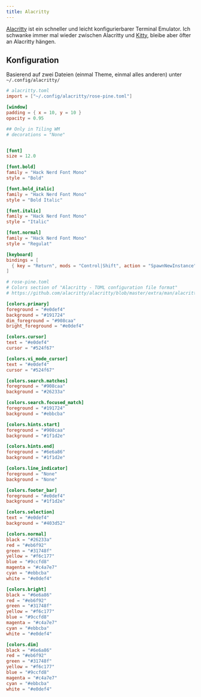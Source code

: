 ```yaml
---
title: Alacritty
---
```

[Alacritty](https://alacritty.org/) ist ein schneller und leicht konfigurierbarer Terminal Emulator. Ich schwanke immer mal wieder zwischen Alacritty und [Kitty](https://sw.kovidgoyal.net/kitty/), bleibe aber öfter an Alacritty hängen.

## Konfiguration
Basierend auf zwei Dateien (einmal Theme, einmal alles anderen) unter `~/.config/alacritty/`

```toml
# alacritty.toml
import = ["~/.config/alacritty/rose-pine.toml"]

[window]
padding = { x = 10, y = 10 }
opacity = 0.95

## Only in Tiling WM
# decorations = "None"


[font]
size = 12.0

[font.bold]
family = "Hack Nerd Font Mono"
style = "Bold"

[font.bold_italic]
family = "Hack Nerd Font Mono"
style = "Bold Italic"

[font.italic]
family = "Hack Nerd Font Mono"
style = "Italic"

[font.normal]
family = "Hack Nerd Font Mono"
style = "Regulat"

[keyboard]
bindings = [
  { key = "Return", mods = "Control|Shift", action = "SpawnNewInstance" }
]
```

```toml
# rose-pine.toml
# Colors section of "Alacritty - TOML configuration file format"
# https://github.com/alacritty/alacritty/blob/master/extra/man/alacritty.5.scd#color

[colors.primary]
foreground = "#e0def4"
background = "#191724"
dim_foreground = "#908caa"
bright_foreground = "#e0def4"

[colors.cursor]
text = "#e0def4"
cursor = "#524f67"

[colors.vi_mode_cursor]
text = "#e0def4"
cursor = "#524f67"

[colors.search.matches]
foreground = "#908caa"
background = "#26233a"

[colors.search.focused_match]
foreground = "#191724"
background = "#ebbcba"

[colors.hints.start]
foreground = "#908caa"
background = "#1f1d2e"

[colors.hints.end]
foreground = "#6e6a86"
background = "#1f1d2e"

[colors.line_indicator]
foreground = "None"
background = "None"

[colors.footer_bar]
foreground = "#e0def4"
background = "#1f1d2e"

[colors.selection]
text = "#e0def4"
background = "#403d52"

[colors.normal]
black = "#26233a"
red = "#eb6f92"
green = "#31748f"
yellow = "#f6c177"
blue = "#9ccfd8"
magenta = "#c4a7e7"
cyan = "#ebbcba"
white = "#e0def4"

[colors.bright]
black = "#6e6a86"
red = "#eb6f92"
green = "#31748f"
yellow = "#f6c177"
blue = "#9ccfd8"
magenta = "#c4a7e7"
cyan = "#ebbcba"
white = "#e0def4"

[colors.dim]
black = "#6e6a86"
red = "#eb6f92"
green = "#31748f"
yellow = "#f6c177"
blue = "#9ccfd8"
magenta = "#c4a7e7"
cyan = "#ebbcba"
white = "#e0def4"
```


